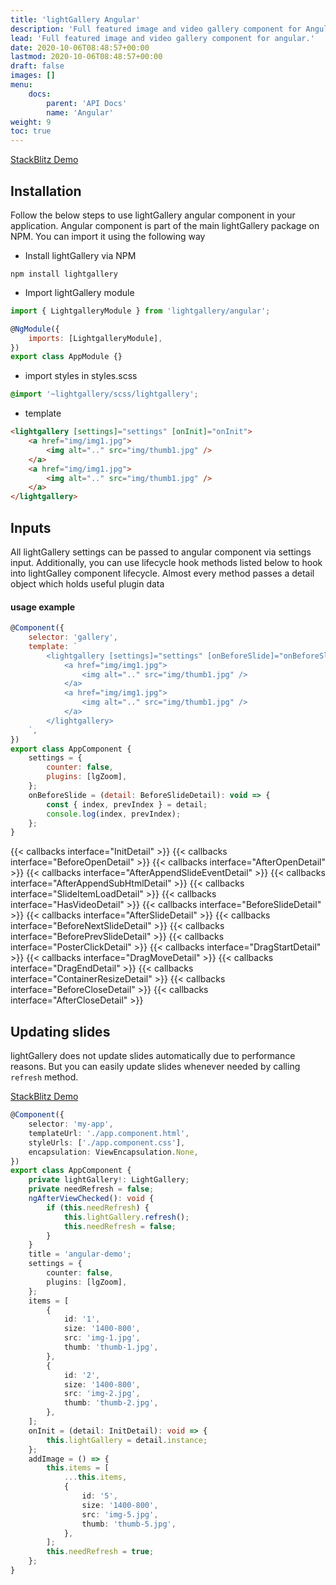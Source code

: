 ```yaml
---
title: 'lightGallery Angular'
description: 'Full featured image and video gallery component for Angular'
lead: 'Full featured image and video gallery component for angular.'
date: 2020-10-06T08:48:57+00:00
lastmod: 2020-10-06T08:48:57+00:00
draft: false
images: []
menu:
    docs:
        parent: 'API Docs'
        name: 'Angular'
weight: 9
toc: true
---
```


<a class="btn btn-outline-primary" href="https://stackblitz.com/edit/lightgallery-angular" target="_blank">StackBlitz
Demo</a>

## Installation

Follow the below steps to use lightGallery angular component in your
application. Angular component is part of the main lightGallery package on NPM.
You can import it using the following way

-   Install lightGallery via NPM

```
npm install lightgallery
```

-   Import lightGallery module

```jsx
import { LightgalleryModule } from 'lightgallery/angular';

@NgModule({
    imports: [LightgalleryModule],
})
export class AppModule {}
```

-   import styles in styles.scss

```scss
@import '~lightgallery/scss/lightgallery';
```

-   template

```html
<lightgallery [settings]="settings" [onInit]="onInit">
    <a href="img/img1.jpg">
        <img alt=".." src="img/thumb1.jpg" />
    </a>
    <a href="img/img1.jpg">
        <img alt=".." src="img/thumb1.jpg" />
    </a>
</lightgallery>
```

## Inputs

All lightGallery settings can be passed to angular component via settings input.
Additionally, you can use lifecycle hook methods listed below to hook into
lightGalley component lifecycle. Almost every method passes a detail object
which holds useful plugin data

#### usage example

```js
@Component({
    selector: 'gallery',
    template: `
        <lightgallery [settings]="settings" [onBeforeSlide]="onBeforeSlide">
            <a href="img/img1.jpg">
                <img alt=".." src="img/thumb1.jpg" />
            </a>
            <a href="img/img1.jpg">
                <img alt=".." src="img/thumb1.jpg" />
            </a>
        </lightgallery>
    `,
})
export class AppComponent {
    settings = {
        counter: false,
        plugins: [lgZoom],
    };
    onBeforeSlide = (detail: BeforeSlideDetail): void => {
        const { index, prevIndex } = detail;
        console.log(index, prevIndex);
    };
}
```

<div class="event-docs-list">
    {{< callbacks interface="InitDetail" >}}
    {{< callbacks interface="BeforeOpenDetail" >}}
    {{< callbacks interface="AfterOpenDetail" >}}
    {{< callbacks interface="AfterAppendSlideEventDetail" >}}
    {{< callbacks interface="AfterAppendSubHtmlDetail" >}}
    {{< callbacks interface="SlideItemLoadDetail" >}}
    {{< callbacks interface="HasVideoDetail" >}}
    {{< callbacks interface="BeforeSlideDetail" >}}
    {{< callbacks interface="AfterSlideDetail" >}}
    {{< callbacks interface="BeforeNextSlideDetail" >}}
    {{< callbacks interface="BeforePrevSlideDetail" >}}
    {{< callbacks interface="PosterClickDetail" >}}
    {{< callbacks interface="DragStartDetail" >}}
    {{< callbacks interface="DragMoveDetail" >}}
    {{< callbacks interface="DragEndDetail" >}}
    {{< callbacks interface="ContainerResizeDetail" >}}
    {{< callbacks interface="BeforeCloseDetail" >}}
    {{< callbacks interface="AfterCloseDetail" >}}
</div>

## Updating slides

lightGallery does not update slides automatically due to performance reasons.
But you can easily update slides whenever needed by calling `refresh` method.

<a class="btn btn-outline-primary" href="https://stackblitz.com/edit/lightgallery-angular-update-slides" target="_blank">StackBlitz
Demo</a>

```ts
@Component({
    selector: 'my-app',
    templateUrl: './app.component.html',
    styleUrls: ['./app.component.css'],
    encapsulation: ViewEncapsulation.None,
})
export class AppComponent {
    private lightGallery!: LightGallery;
    private needRefresh = false;
    ngAfterViewChecked(): void {
        if (this.needRefresh) {
            this.lightGallery.refresh();
            this.needRefresh = false;
        }
    }
    title = 'angular-demo';
    settings = {
        counter: false,
        plugins: [lgZoom],
    };
    items = [
        {
            id: '1',
            size: '1400-800',
            src: 'img-1.jpg',
            thumb: 'thumb-1.jpg',
        },
        {
            id: '2',
            size: '1400-800',
            src: 'img-2.jpg',
            thumb: 'thumb-2.jpg',
        },
    ];
    onInit = (detail: InitDetail): void => {
        this.lightGallery = detail.instance;
    };
    addImage = () => {
        this.items = [
            ...this.items,
            {
                id: '5',
                size: '1400-800',
                src: 'img-5.jpg',
                thumb: 'thumb-5.jpg',
            },
        ];
        this.needRefresh = true;
    };
}
```

